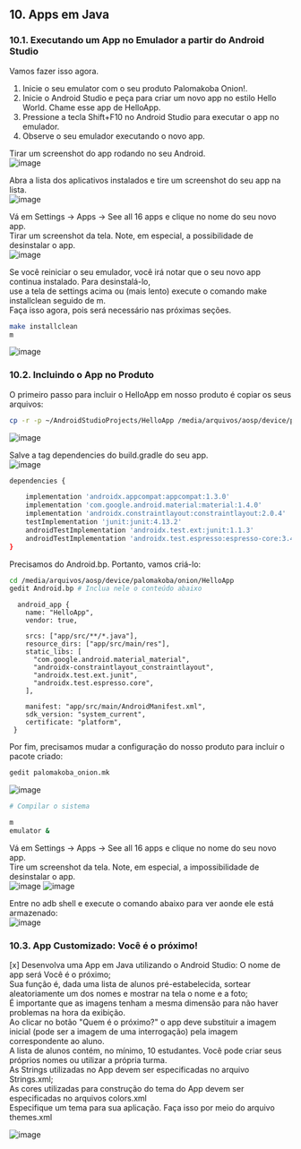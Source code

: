 ## 10. Apps em Java

### 10.1. Executando um App no Emulador a partir do Android Studio

Vamos fazer isso agora.  
  
1. Inicie o seu emulator com o seu produto Palomakoba Onion!.  
2. Inicie o Android Studio e peça para criar um novo app no estilo Hello World. Chame esse app de HelloApp.  
3. Pressione a tecla Shift+F10 no Android Studio para executar o app no emulador.  
4. Observe o seu emulador executando o novo app.  
  
Tirar um screenshot do app rodando no seu Android.  
![image](https://user-images.githubusercontent.com/19675356/228988951-3370fcfa-3e98-4129-bd9c-b3d3e432f82a.png)
  
  
Abra a lista dos aplicativos instalados e tire um screenshot do seu app na lista.  
![image](https://user-images.githubusercontent.com/19675356/228989211-eaba3aa9-c2f5-4690-a37c-745fce866b00.png)
  
  
Vá em Settings → Apps → See all 16 apps e clique no nome do seu novo app.  
Tirar um screenshot da tela. Note, em especial, a possibilidade de desinstalar o app.  
![image](https://user-images.githubusercontent.com/19675356/228989338-ace88f79-3058-4017-b9b2-fabcaba6a81a.png)
  
  
Se você reiniciar o seu emulador, você irá notar que o seu novo app continua instalado. Para desinstalá-lo,  
use a tela de settings acima ou (mais lento) execute o comando make installclean seguido de m.  
Faça isso agora, pois será necessário nas próximas seções.  

```bash
make installclean
m
```
![image](https://user-images.githubusercontent.com/19675356/228994431-25531bd3-65d8-4ef8-acfd-0949d06f124f.png)

### 10.2. Incluindo o App no Produto  

O primeiro passo para incluir o HelloApp em nosso produto é copiar os seus arquivos:   
```bash
cp -r -p ~/AndroidStudioProjects/HelloApp /media/arquivos/aosp/device/palomakoba/onion/
```
![image](https://user-images.githubusercontent.com/19675356/228994523-6b1d6de3-305d-4131-bf3f-9d4154c13c2b.png)
  
Salve a tag dependencies do build.gradle do seu app.  
![image](https://user-images.githubusercontent.com/19675356/228994859-e08c42c9-90a3-4d0a-b459-7b4b8cef061d.png)

```bash
dependencies {

    implementation 'androidx.appcompat:appcompat:1.3.0'
    implementation 'com.google.android.material:material:1.4.0'
    implementation 'androidx.constraintlayout:constraintlayout:2.0.4'
    testImplementation 'junit:junit:4.13.2'
    androidTestImplementation 'androidx.test.ext:junit:1.1.3'
    androidTestImplementation 'androidx.test.espresso:espresso-core:3.4.0'
}
```
  
Precisamos do Android.bp. Portanto, vamos criá-lo:  
```bash
cd /media/arquivos/aosp/device/palomakoba/onion/HelloApp
gedit Android.bp # Inclua nele o conteúdo abaixo
```
```
  android_app {
    name: "HelloApp",
    vendor: true,
    
    srcs: ["app/src/**/*.java"],
    resource_dirs: ["app/src/main/res"],
    static_libs: [
      "com.google.android.material_material",
      "androidx-constraintlayout_constraintlayout",
      "androidx.test.ext.junit",
      "androidx.test.espresso.core",
    ],
    
    manifest: "app/src/main/AndroidManifest.xml",
    sdk_version: "system_current",
    certificate: "platform",
 }
```
  
Por fim, precisamos mudar a configuração do nosso produto para incluir o pacote criado:
```bash
gedit palomakoba_onion.mk
```
![image](https://user-images.githubusercontent.com/19675356/228995697-741bc8bc-5ad0-426d-b912-31c77f134e5d.png)

```bash
# Compilar o sistema

m
emulator &
```

Vá em Settings → Apps → See all 16 apps e clique no nome do seu novo app.  
Tire um screenshot da tela. Note, em especial, a impossibilidade de desinstalar o app.  
![image](https://user-images.githubusercontent.com/19675356/228998766-2c421531-592c-45fc-a232-7e58034d44fd.png)
![image](https://user-images.githubusercontent.com/19675356/228998930-7dfe9c4b-bc11-4769-8c62-e8e66733d318.png)


Entre no adb shell e execute o comando abaixo para ver aonde ele está armazenado:  
![image](https://user-images.githubusercontent.com/19675356/228999002-c17fa59f-6034-46af-9995-21f0329a199a.png)
  
  
### 10.3. App Customizado: Você é o próximo!

[x] Desenvolva uma App em Java utilizando o Android Studio: 
  O nome de app será Você é o próximo;  
  Sua função é, dada uma lista de alunos pré-estabelecida, sortear aleatoriamente um dos nomes e mostrar na tela o nome e a foto;  
  É importante que as imagens tenham a mesma dimensão para não haver problemas na hora da exibição.  
  Ao clicar no botão "Quem é o próximo?" o app deve substituir a imagem inicial (pode ser a imagem de uma interrogação) pela imagem correspondente ao aluno.  
  A lista de alunos contém, no mínimo, 10 estudantes. Você pode criar seus próprios nomes ou utilizar a própria turma.  
  As Strings utilizadas no App devem ser especificadas no arquivo Strings.xml;   
  As cores utilizadas para construção do tema do App devem ser especificadas no arquivos colors.xml  
  Especifique um tema para sua aplicação. Faça isso por meio do arquivo themes.xml  
  
  ![image](https://user-images.githubusercontent.com/19675356/229002020-189d7e1b-e553-4b07-8a36-03b5f45ab93e.png)

